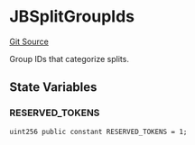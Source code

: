 # JBSplitGroupIds
[Git Source](https://github.com/Bananapus/nana-core/blob/2998dca2fbd2658e2c8791d6dc8348147d69e28e/src/libraries/JBSplitGroupIds.sol)

Group IDs that categorize splits.


## State Variables
### RESERVED_TOKENS

```solidity
uint256 public constant RESERVED_TOKENS = 1;
```


